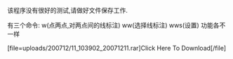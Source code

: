 该程序没有很好的测试,请做好文件保存工作.
有三个命令: w(点两点,对两点间的线标注) ww(选择线标注) wws(设置) 功能各不一样
[file=uploads/200712/11_103902_20071211.rar]Click Here To Download[/file]
